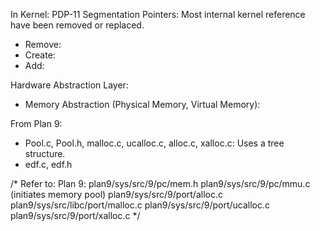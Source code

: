 In Kernel:
PDP-11 Segmentation Pointers: Most internal kernel reference have been removed or replaced.
- Remove:
- Create:
- Add:

Hardware Abstraction Layer:
- Memory Abstraction (Physical Memory, Virtual Memory):


From Plan 9:
- Pool.c, Pool.h, malloc.c, ucalloc.c, alloc.c, xalloc.c: Uses a tree structure. 
- edf.c, edf.h

/*
Refer to:
Plan 9:
 plan9/sys/src/9/pc/mem.h
 plan9/sys/src/9/pc/mmu.c 		(initiates memory pool)
 plan9/sys/src/9/port/alloc.c
 plan9/sys/src/libc/port/malloc.c 
 plan9/sys/src/9/port/ucalloc.c
 plan9/sys/src/9/port/xalloc.c 
*/